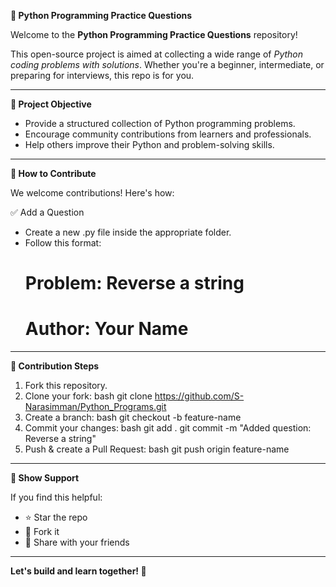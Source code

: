 **🐍 Python Programming Practice Questions**

Welcome to the **Python Programming Practice Questions** repository!

This open-source project is aimed at collecting a wide range of *Python coding problems with solutions*. Whether you're a beginner, intermediate, or preparing for interviews, this repo is for you.

---

**📌 Project Objective**

- Provide a structured collection of Python programming problems.
- Encourage community contributions from learners and professionals.
- Help others improve their Python and problem-solving skills.

---

**🤝 How to Contribute**

We welcome contributions! Here's how:

✅ Add a Question

- Create a new .py file inside the appropriate folder.
- Follow this format:
  # Problem: Reverse a string
  # Author: Your Name

---

**🚀 Contribution Steps**

1.   Fork this repository.
2.   Clone your fork:
   bash
   git clone https://github.com/S-Narasimman/Python_Programs.git
1.   Create a branch:
   bash
   git checkout -b feature-name
2.   Commit your changes:
   bash
   git add .
   git commit -m "Added question: Reverse a string"
1.   Push & create a Pull Request:
   bash
   git push origin feature-name
   
---

**🌟 Show Support**

If you find this helpful:

- ⭐ Star the repo
- 🍴 Fork it
- 📣 Share with your friends

---

**Let's build and learn together! 🚀**
